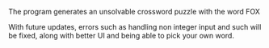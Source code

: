 The program generates an unsolvable crossword puzzle with the word FOX

With future updates, errors such as handling non integer input and such will be fixed, along with better UI and being able to pick your own word.